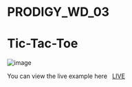 # PRODIGY_WD_03

<h1>Tic-Tac-Toe</h1>

![image](https://github.com/HarshithKolaparthi/PRODIGY_WD_03/assets/142326882/6e46c635-fab1-41fa-a0ab-b1ddb3dbd012)





<p>You can view the live example here &nbsp; <a href="https://harshithkolaparthi.github.io/PRODIGY_WD_03/">LIVE </a></p>
